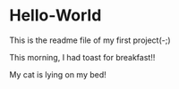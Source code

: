 # Hello-World

This is the readme file of my first project(-;)

This morning, I had toast for breakfast!!

My cat is lying on my bed!
